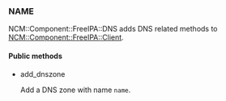 
### NAME

NCM::Component::FreeIPA::DNS adds DNS related methods to
[NCM::Component::FreeIPA::Client](https://metacpan.org/pod/NCM::Component::FreeIPA::Client).

#### Public methods

- add\_dnszone

    Add a DNS zone with name `name`.
